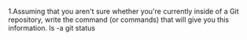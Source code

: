 
1.Assuming that you aren't sure whether you're currently inside of a Git repository, write the command (or commands) that will give you this information.
ls -a
git status

